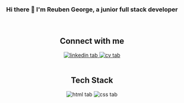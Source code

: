 <div align="center">

  ### Hi there 👋 I'm Reuben George, a junior full stack developer
  <br/>

  ## Connect with me
  <div align="center">
    <a href="https://www.linkedin.com/in/reuben-george-19805014a/" target="_blank">
      <img alt="linkedin tab" src="https://img.shields.io/badge/LinkedIn-0077B5?style=for-the-badge&logo=linkedin&logoColor=white" />
    </a>
    <a href="./assets/docs/reuben-george-cv.pdf" target="_blank">
      <img alt="cv tab" src="https://img.shields.io/badge/Adobe%20Acrobat%20Reader-FFFFFF?style=for-the-badge&logo=adobeacrobatreader&logoColor=EC1C24" />
    </a>
  </div>
  <br/>

  ## Tech Stack
  <div align="center">
  <!-- HTML, CSS, SCSS. JavaScript, REact, Java, Git, GitHub, Python, Jest, Cypress, NPM, Python  -->
    <img alt="html tab" src="https://img.shields.io/badge/HTML5-E34F26?style=for-the-badge&logo=html5&logoColor=FFFFFF" />
    <img alt="css tab" src="https://img.shields.io/badge/CSS33-1572B6?style=for-the-badge&logo=css3&logoColor=FFFFFF" />

  </div>
  <br/>
</div>

<!--
**r7george/r7george** is a ✨ _special_ ✨ repository because its `README.md` (this file) appears on your GitHub profile.

Here are some ideas to get you started:

- 🔭 I’m currently working on ...
- 🌱 I’m currently learning ...
- 👯 I’m looking to collaborate on ...
- 🤔 I’m looking for help with ...
- 💬 Ask me about ...
- 📫 How to reach me: ...
- 😄 Pronouns: ...
- ⚡ Fun fact: ...
-->
